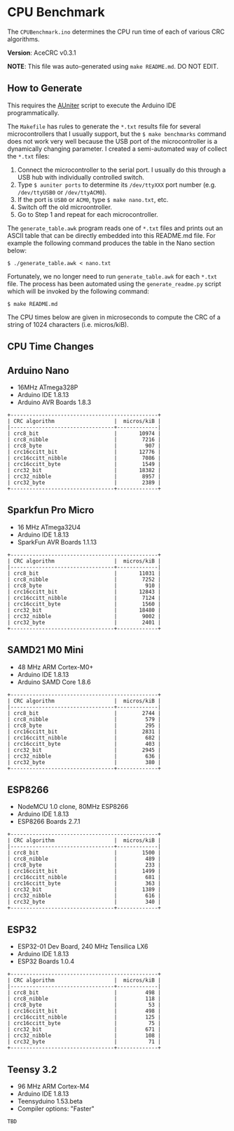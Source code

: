 # CPU Benchmark

The `CPUBenchmark.ino` determines the CPU run time of each of various CRC
algorithms.

**Version**: AceCRC v0.3.1

**NOTE**: This file was auto-generated using `make README.md`. DO NOT EDIT.

## How to Generate

This requires the [AUniter](https://github.com/bxparks/AUniter) script
to execute the Arduino IDE programmatically.

The `Makefile` has rules to generate the `*.txt` results file for several
microcontrollers that I usually support, but the `$ make benchmarks` command
does not work very well because the USB port of the microcontroller is a
dynamically changing parameter. I created a semi-automated way of collect the
`*.txt` files:

1. Connect the microcontroller to the serial port. I usually do this through a
USB hub with individually controlled switch.
2. Type `$ auniter ports` to determine its `/dev/ttyXXX` port number (e.g.
`/dev/ttyUSB0` or `/dev/ttyACM0`).
3. If the port is `USB0` or `ACM0`, type `$ make nano.txt`, etc.
4. Switch off the old microontroller.
5. Go to Step 1 and repeat for each microcontroller.

The `generate_table.awk` program reads one of `*.txt` files and prints out an
ASCII table that can be directly embedded into this README.md file. For example
the following command produces the table in the Nano section below:

```
$ ./generate_table.awk < nano.txt
```

Fortunately, we no longer need to run `generate_table.awk` for each `*.txt`
file. The process has been automated using the `generate_readme.py` script which
will be invoked by the following command:
```
$ make README.md
```

The CPU times below are given in microseconds to compute the CRC of a string of
1024 characters (i.e. micros/kiB).

## CPU Time Changes

## Arduino Nano

* 16MHz ATmega328P
* Arduino IDE 1.8.13
* Arduino AVR Boards 1.8.3

```
+-----------------------------------------------+
| CRC algorithm                   |  micros/kiB |
|---------------------------------+-------------|
| crc8_bit                        |       10974 |
| crc8_nibble                     |        7216 |
| crc8_byte                       |         907 |
| crc16ccitt_bit                  |       12776 |
| crc16ccitt_nibble               |        7086 |
| crc16ccitt_byte                 |        1549 |
| crc32_bit                       |       18382 |
| crc32_nibble                    |        8957 |
| crc32_byte                      |        2389 |
+---------------------------------+-------------+

```

## Sparkfun Pro Micro

* 16 MHz ATmega32U4
* Arduino IDE 1.8.13
* SparkFun AVR Boards 1.1.13

```
+-----------------------------------------------+
| CRC algorithm                   |  micros/kiB |
|---------------------------------+-------------|
| crc8_bit                        |       11031 |
| crc8_nibble                     |        7252 |
| crc8_byte                       |         910 |
| crc16ccitt_bit                  |       12843 |
| crc16ccitt_nibble               |        7124 |
| crc16ccitt_byte                 |        1560 |
| crc32_bit                       |       18480 |
| crc32_nibble                    |        9002 |
| crc32_byte                      |        2401 |
+---------------------------------+-------------+

```

## SAMD21 M0 Mini

* 48 MHz ARM Cortex-M0+
* Arduino IDE 1.8.13
* Arduino SAMD Core 1.8.6

```
+-----------------------------------------------+
| CRC algorithm                   |  micros/kiB |
|---------------------------------+-------------|
| crc8_bit                        |        2744 |
| crc8_nibble                     |         579 |
| crc8_byte                       |         295 |
| crc16ccitt_bit                  |        2831 |
| crc16ccitt_nibble               |         682 |
| crc16ccitt_byte                 |         403 |
| crc32_bit                       |        2945 |
| crc32_nibble                    |         636 |
| crc32_byte                      |         380 |
+---------------------------------+-------------+

```

## ESP8266

* NodeMCU 1.0 clone, 80MHz ESP8266
* Arduino IDE 1.8.13
* ESP8266 Boards 2.7.1

```
+-----------------------------------------------+
| CRC algorithm                   |  micros/kiB |
|---------------------------------+-------------|
| crc8_bit                        |        1500 |
| crc8_nibble                     |         489 |
| crc8_byte                       |         233 |
| crc16ccitt_bit                  |        1499 |
| crc16ccitt_nibble               |         681 |
| crc16ccitt_byte                 |         363 |
| crc32_bit                       |        1389 |
| crc32_nibble                    |         616 |
| crc32_byte                      |         340 |
+---------------------------------+-------------+

```

## ESP32

* ESP32-01 Dev Board, 240 MHz Tensilica LX6
* Arduino IDE 1.8.13
* ESP32 Boards 1.0.4

```
+-----------------------------------------------+
| CRC algorithm                   |  micros/kiB |
|---------------------------------+-------------|
| crc8_bit                        |         498 |
| crc8_nibble                     |         118 |
| crc8_byte                       |          53 |
| crc16ccitt_bit                  |         498 |
| crc16ccitt_nibble               |         125 |
| crc16ccitt_byte                 |          75 |
| crc32_bit                       |         671 |
| crc32_nibble                    |         108 |
| crc32_byte                      |          71 |
+---------------------------------+-------------+

```

## Teensy 3.2

* 96 MHz ARM Cortex-M4
* Arduino IDE 1.8.13
* Teensyduino 1.53.beta
* Compiler options: "Faster"

```
TBD
```

